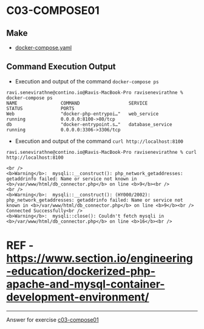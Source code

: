 # C03-COMPOSE01

## Make
- [docker-compose.yaml](docker-compose.yaml)

## Command Execution Output

- Execution and output of the command `docker-compose ps`

```
ravi.senevirathne@contino.io@Ravis-MacBook-Pro ravisenevirathne % docker-compose ps
NAME                COMMAND                  SERVICE             STATUS              PORTS
Web                 "docker-php-entrypoi…"   web_service         running             0.0.0.0:8100->80/tcp
db                  "docker-entrypoint.s…"   database_service    running             0.0.0.0:3306->3306/tcp
```

- Execution and output of the command `curl http://localhost:8100`

```
ravi.senevirathne@contino.io@Ravis-MacBook-Pro ravisenevirathne % curl http://localhost:8100

<br />
<b>Warning</b>:  mysqli::__construct(): php_network_getaddresses: getaddrinfo failed: Name or service not known in <b>/var/www/html/db_connector.php</b> on line <b>9</b><br />
<br />
<b>Warning</b>:  mysqli::__construct(): (HY000/2002): php_network_getaddresses: getaddrinfo failed: Name or service not known in <b>/var/www/html/db_connector.php</b> on line <b>9</b><br />
Connected Successfully<br />
<b>Warning</b>:  mysqli::close(): Couldn't fetch mysqli in <b>/var/www/html/db_connector.php</b> on line <b>16</b><br />
```
# REF - https://www.section.io/engineering-education/dockerized-php-apache-and-mysql-container-development-environment/

<!-- Don't change anything below this point-->
<!-- Before commiting, remove both commented lines--> 
***
Answer for exercise [c03-compose01](https://github.com/devopsacademyau/academy/blob/af3225a3436f263164e8daebc6bbd1ef3122b900/classes/03class/exercises/c03-compose01/README.md)